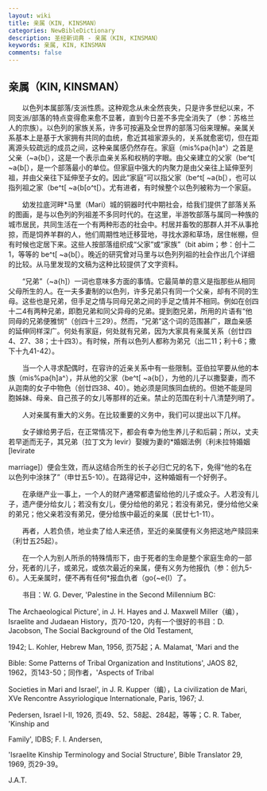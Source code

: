 ```yaml
---
layout: wiki
title: 亲属（KIN, KINSMAN）
categories: NewBibleDictionary
description: 圣经新词典 - 亲属（KIN, KINSMAN）
keywords: 亲属, KIN, KINSMAN
comments: false
---
```


## 亲属（KIN, KINSMAN）

　　以色列本属部落/支派性质。这种观念从未全然丧失，只是许多世纪以来，不同支派/部落的特点变得愈来愈不显著，直到今日差不多完全消失了（参：苏格兰人的宗族）。以色列的家族关系，许多可按遍及全世界的部落习俗来理解。亲属关系基本上是基于大家拥有共同的血统，愈近其祖家源头的，关系就愈密切，但在距离源头较疏远的成员之间，这种亲属感仍然存在。家庭（mis%pa{h]a^）之首是父亲（~a{b[），这是一个表示血亲关系和权柄的字眼。由父亲建立的父家（be^t[ ~a{b[），是一个部落最小的单位。但家庭中强大的内聚力是由父亲往上延伸至列祖，并由父亲往下延伸至子女的。因此“家庭”可以指父家（be^t[ ~a{b[），也可以指列祖之家（be^t[ ~a{b[o^t[）。尤有进者，有时候整个以色列被称为一个家庭。

　　幼发拉底河畔*马里（Mari）城的铜器时代中期社会，给我们提供了部落关系的图画，是与以色列的列祖差不多同时代的。在这里，半游牧部落与属同一种族的城市居民，共同生活在一个有两种形态的社会中。村居并畜牧的那群人并不从事抢掠，而是饲养羊群的人，他们周期性地迁移营地，寻找水源和草场，居住帐棚，但有时候也定居下来。这些人按部落组织成“父家”或“家族”（bit abim；参：创十二1，等等的 be^t[ ~a{b[）。晚近的研究曾对马里与以色列列祖的社会作出几个详细的比较。从马里发现的文稿为这种比较提供了文字资料。

　　“兄弟”（~a{h]）一词也意味多方面的事情。它最简单的意义是指那些从相同父母所生的人。在一夫多妻制的以色列，许多兄弟只有同一个父亲，却有不同的生母。这些也是兄弟，但手足之情与同母兄弟之间的手足之情并不相同。例如在创四十二4有两种兄弟，即胞兄弟和同父异母的兄弟。提到胞兄弟，所用的片语有“他同母的兄弟便雅悯”（创四十三29）。然而，“兄弟”这个词的范围甚广，跟血亲感的延伸同样深广。何处有家庭，何处就有兄弟，因为大家具有亲属关系（创廿四4、27、38；士十四3）。有时候，所有以色列人都称为弟兄（出二11；利十6；撒下十九41-42）。

　　当一个人寻求配偶时，在容许的近亲关系中有一些限制。亚伯拉罕要从他的本族（mis%pa{h]a^），并从他的父家（be^t[ ~a{b[），为他的儿子以撒娶妻，而不从迦南的女子中物色（创廿四38、40）。她必须是同族同血统的。但她不能是同胞姊妹、母亲、自己孩子的女儿等那样的近亲。禁止的范围在利十八清楚列明了。

　　人对亲属有重大的义务。在比较重要的义务中，我们可以提出以下几样。

　　女子嫁给男子后，在正常情况下，都会有幸为他生养儿子和后嗣；所以，丈夫若早逝而无子，其兄弟（拉丁文为 levir）娶嫂为妻的*婚姻法例（利未拉特婚姻 [levirate

marriage]）便会生效，而从这结合所生的长子必归亡兄的名下，免得“他的名在以色列中涂抹了”（申廿五5-10）。在路得记中，这种婚姻有一个好例子。

　　在承继产业一事上，一个人的财产通常都遗留给他的儿子或众子。人若没有儿子，遗产便分给女儿；若没有女儿，便分给他的弟兄；若没有弟兄，便分给他父亲的弟兄；他父亲若没有弟兄，便分给族中最近的亲属（民廿七1-11）。

　　再者，人若负债，地业卖了给人来还债，至近的亲属便有义务把这地产赎回来（利廿五25起）。

　　在一个人为别人所杀的特殊情形下，由于死者的生命是整个家庭生命的一部分，死者的儿子，或弟兄，或依次最近的亲属，便有义务为他报仇（参：创九5-6）。人无亲属时，便不再有任何*报血仇者（go{~e{l）了。

　　书目：W. G. Dever, 'Palestine in the Second Millennium BC:

The Archaeological Picture', in J. H. Hayes and J. Maxwell Miller（编），Israelite and Judaean History，页70-120，内有一个很好的书目：D. Jacobson, The Social Background of the Old Testament,

1942; L. Kohler, Hebrew Man, 1956, 页75起；A. Malamat, 'Mari and the

Bible: Some Patterns of Tribal Organization and Institutions', JAOS 82, 1962，页143-50；同作者，'Aspects of Tribal

Societies in Mari and Israel', in J. R. Kupper（编），La civilization de Mari, XVe Rencontre Assyriologique Internationale, Paris, 1967; J.

Pedersen, Israel I-II, 1926, 页49、52、58起、284起，等等；C. R. Taber, 'Kinship and

Family', IDBS; F. I. Andersen,

'Israelite Kinship Terminology and Social Structure', Bible Translator 29, 1969, 页29-39。

J.A.T.








